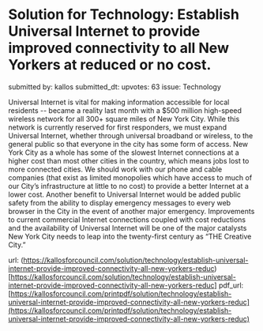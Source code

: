 # Solution for Technology: Establish Universal Internet to provide improved connectivity to all New Yorkers at reduced or no cost. #

submitted by: kallos
submitted_dt: 
upvotes: 63
issue: Technology

Universal Internet is vital for making information accessible for local residents -- became a reality last month with a $500 million high-speed wireless network for all 300+ square miles of New York City. While this network is currently reserved for first responders, we must expand Universal Internet, whether through universal broadband or wireless, to the general public so that everyone in the city has some form of access. New York City as a whole has some of the slowest Internet connections at a higher cost than most other cities in the country, which means jobs lost to more connected cities. We should work with our phone and cable companies (that exist as limited monopolies which have access to much of our City’s infrastructure at little to no cost) to provide a better Internet at a lower cost. Another benefit to Universal Internet would be added public safety from the ability to display emergency messages to every web browser in the City in the event of another major emergency. Improvements to current commercial Internet connections coupled with cost reductions and the availability of Universal Internet will be one of the major catalysts New York City needs to leap into the twenty-first century as “THE Creative City.”

url: (https://kallosforcouncil.com/solution/technology/establish-universal-internet-provide-improved-connectivity-all-new-yorkers-reduc)[https://kallosforcouncil.com/solution/technology/establish-universal-internet-provide-improved-connectivity-all-new-yorkers-reduc]
pdf_url: [https://kallosforcouncil.com/printpdf/solution/technology/establish-universal-internet-provide-improved-connectivity-all-new-yorkers-reduc](https://kallosforcouncil.com/printpdf/solution/technology/establish-universal-internet-provide-improved-connectivity-all-new-yorkers-reduc)